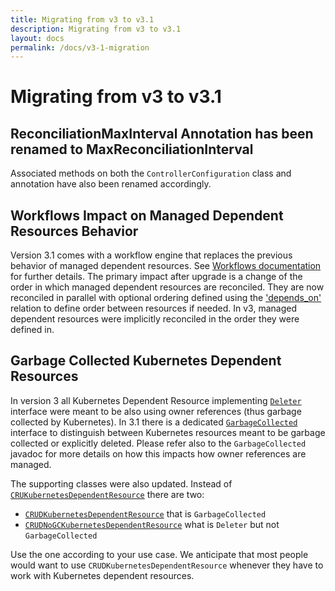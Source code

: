 ```yaml
---
title: Migrating from v3 to v3.1
description: Migrating from v3 to v3.1
layout: docs
permalink: /docs/v3-1-migration
---
```


# Migrating from v3 to v3.1

## ReconciliationMaxInterval Annotation has been renamed to MaxReconciliationInterval

Associated methods on both the `ControllerConfiguration` class and annotation have also been
renamed accordingly.

## Workflows Impact on Managed Dependent Resources Behavior

Version 3.1 comes with a workflow engine that replaces the previous behavior of managed dependent
resources.
See [Workflows documentation](https://javaoperatorsdk.io/docs/workflows) for further details.
The primary impact after upgrade is a change of the order in which managed dependent resources
are reconciled. They are now reconciled in parallel with optional ordering defined using the
['depends_on'](https://github.com/java-operator-sdk/java-operator-sdk/blob/df44917ef81725c10bbcb772ab7b434d511b13b9/operator-framework-core/src/main/java/io/javaoperatorsdk/operator/api/reconciler/dependent/Dependent.java#L23-L23)
relation to define order between resources if needed. In v3, managed dependent resources were
implicitly reconciled in the order they were defined in.

## Garbage Collected Kubernetes Dependent Resources

In version 3 all Kubernetes Dependent Resource
implementing [`Deleter`](https://github.com/java-operator-sdk/java-operator-sdk/blob/bd063ccb7d55c110e96f24d2a10860d10aedfdb6/operator-framework-core/src/main/java/io/javaoperatorsdk/operator/api/reconciler/dependent/Deleter.java#L13-L13)
interface were meant to be also using owner references (thus garbage collected by Kubernetes).
In 3.1 there is a
dedicated [`GarbageCollected`](https://github.com/java-operator-sdk/java-operator-sdk/blob/bd063ccb7d55c110e96f24d2a10860d10aedfdb6/operator-framework-core/src/main/java/io/javaoperatorsdk/operator/api/reconciler/dependent/GarbageCollected.java#L28-L28)
interface to distinguish between Kubernetes resources meant to be garbage collected or explicitly
deleted. Please refer also to the `GarbageCollected` javadoc for more details on how this
impacts how owner references are managed.

The supporting classes were also updated. Instead
of [`CRUKubernetesDependentResource`](https://github.com/java-operator-sdk/java-operator-sdk/blob/d99f65a736e9180e3f6de9a4239f80e47fc653fc/operator-framework-core/src/main/java/io/javaoperatorsdk/operator/processing/dependent/kubernetes/CRUKubernetesDependentResource.java)
there are two:

- [`CRUDKubernetesDependentResource`](https://github.com/java-operator-sdk/java-operator-sdk/blob/bd063ccb7d55c110e96f24d2a10860d10aedfdb6/operator-framework-core/src/main/java/io/javaoperatorsdk/operator/processing/dependent/kubernetes/CRUDKubernetesDependentResource.java)
  that is `GarbageCollected`
- [`CRUDNoGCKubernetesDependentResource`](https://github.com/java-operator-sdk/java-operator-sdk/blob/bd063ccb7d55c110e96f24d2a10860d10aedfdb6/operator-framework-core/src/main/java/io/javaoperatorsdk/operator/processing/dependent/kubernetes/CRUDNoGCKubernetesDependentResource.java)
  what is `Deleter` but not `GarbageCollected`

Use the one according to your use case. We anticipate that most people would want to use
`CRUDKubernetesDependentResource` whenever they have to work with Kubernetes dependent resources.
